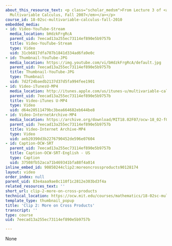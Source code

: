 ```yaml
---
about_this_resource_text: <p class="scholar_medsm">From Lecture 3 of <a href="http://ocw.mit.edu/courses/mathematics/18-02-multivariable-calculus-fall-2007/video-lectures/"><em>18.02
  Multivariable Calculus, Fall 2007</em></a></p>
course_id: 18-02sc-multivariable-calculus-fall-2010
embedded_media:
- id: Video-YouTube-Stream
  media_location: bHdzkFrgRcA
  parent_uid: 7eecad13a255ec73114ef890e5b9757b
  title: Video-YouTube-Stream
  type: Video
  uid: 31cb6817dfa707b1841d334ad6fa9e0c
- id: Thumbnail-YouTube-JPG
  media_location: https://img.youtube.com/vi/bHdzkFrgRcA/default.jpg
  parent_uid: 7eecad13a255ec73114ef890e5b9757b
  title: Thumbnail-YouTube-JPG
  type: Thumbnail
  uid: 7d2f24baedb2137d37d5fa994fee1901
- id: Video-iTunesU-MP4
  media_location: http://itunes.apple.com/us/itunes-u/multivariable-calculus-spring/id354869122
  parent_uid: 7eecad13a255ec73114ef890e5b9757b
  title: Video-iTunes U-MP4
  type: Video
  uid: d64e20511479bc3bea664682eb644be8
- id: Video-InternetArchive-MP4
  media_location: https://archive.org/download/MIT18.02F07/ocw-18_02-f07-lec03_300k.mp4
  parent_uid: 7eecad13a255ec73114ef890e5b9757b
  title: Video-Internet Archive-MP4
  type: Video
  uid: aeb20390d3b2276790452de596e07604
- id: Caption-OCW-SRT
  parent_uid: 7eecad13a255ec73114ef890e5b9757b
  title: Caption-OCW-SRT-English - US
  type: Caption
  uid: 37508fb52aca71b469341bfa88f4a014
inline_embed_id: 90850244clip2:moreoncrossproducts90128174
layout: video
order_index: null
parent_uid: 83e4aaa9ae8c110f1c2812e303bd3f4a
related_resources_text: ''
short_url: clip-2-more-on-cross-products
technical_location: https://ocw.mit.edu/courses/mathematics/18-02sc-multivariable-calculus-fall-2010/1.-vectors-and-matrices/part-a-vectors-determinants-and-planes/session-7-cross-products/clip-2-more-on-cross-products
template_type: thumbnail_popup
title: 'Clip 2: More on Cross Products'
transcript: ''
type: course
uid: 7eecad13a255ec73114ef890e5b9757b

---
```

None
